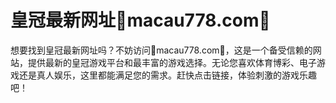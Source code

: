 # 皇冠最新网址💯macau778.com💯

想要找到皇冠最新网址吗？不妨访问💯macau778.com💯，这是一个备受信赖的网站，提供最新的皇冠游戏平台和最丰富的游戏选择。无论您喜欢体育博彩、电子游戏还是真人娱乐，这里都能满足您的需求。赶快点击链接，体验刺激的游戏乐趣吧！